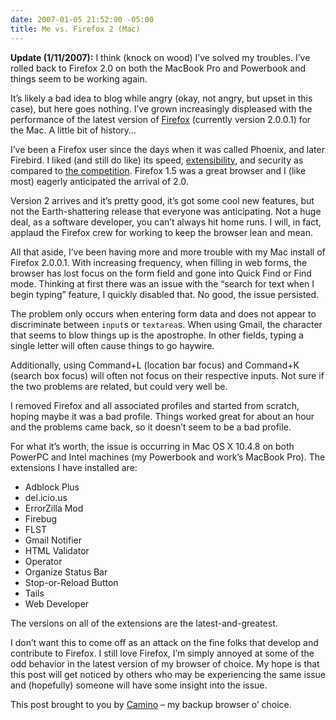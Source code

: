 ```yaml
---
date: 2007-01-05 21:52:00 -05:00
title: Me vs. Firefox 2 (Mac)
---
```


**Update (1/11/2007):** I think (knock on wood) I’ve solved my troubles. I’ve rolled back to Firefox 2.0 on both the MacBook Pro and Powerbook and things seem to be working again.

It’s likely a bad idea to blog while angry (okay, not angry, but upset in this case), but here goes nothing. I’ve grown increasingly displeased with the performance of the latest version of [Firefox](http://www.mozilla.com/en-US/firefox/) (currently version 2.0.0.1) for the Mac. A little bit of history…

I’ve been a Firefox user since the days when it was called Phoenix, and later Firebird. I liked (and still do like) its speed, [extensibility](https://addons.mozilla.org/), and security as compared to [the competition](http://www.microsoft.com/windows/ie/default.mspx). Firefox 1.5 was a great browser and I (like most) eagerly anticipated the arrival of 2.0.

Version 2 arrives and it’s pretty good, it’s got some cool new features, but not the Earth-shattering release that everyone was anticipating. Not a huge deal, as a software developer, you can’t always hit home runs. I will, in fact, applaud the Firefox crew for working to keep the browser lean and mean.

All that aside, I’ve been having more and more trouble with my Mac install of Firefox 2.0.0.1. With increasing frequency, when filling in web forms, the browser has lost focus on the form field and gone into Quick Find or Find mode. Thinking at first there was an issue with the “search for text when I begin typing” feature, I quickly disabled that. No good, the issue persisted.

The problem only occurs when entering form data and does not appear to discriminate between `input`s or `textarea`s. When using Gmail, the character that seems to blow things up is the apostrophe. In other fields, typing a single letter will often cause things to go haywire.

Additionally, using Command+L (location bar focus) and Command+K (search box focus) will often not focus on their respective inputs. Not sure if the two problems are related, but could very well be.

I removed Firefox and all associated profiles and started from scratch, hoping maybe it was a bad profile. Things worked great for about an hour and the problems came back, so it doesn’t seem to be a bad profile.

For what it’s worth, the issue is occurring in Mac OS X 10.4.8 on both PowerPC and Intel machines (my Powerbook and work’s MacBook Pro). The extensions I have installed are:

- Adblock Plus
- del.icio.us
- ErrorZilla Mod
- Firebug
- FLST
- Gmail Notifier
- HTML Validator
- Operator
- Organize Status Bar
- Stop-or-Reload Button
- Tails
- Web Developer

The versions on all of the extensions are the latest-and-greatest.

I don’t want this to come off as an attack on the fine folks that develop and contribute to Firefox. I still love Firefox, I’m simply annoyed at some of the odd behavior in the latest version of my browser of choice. My hope is that this post will get noticed by others who may be experiencing the same issue and (hopefully) someone will have some insight into the issue.

This post brought to you by [Camino](http://www.caminobrowser.org/) – my backup browser o’ choice.
